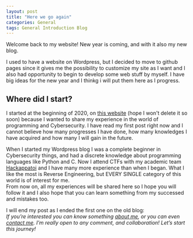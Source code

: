 ```yaml
---
layout: post
title: "Here we go again"
categories: General
tags: General Introduction Blog
---
```

Welcome back to my website! New year is coming, and with it also my new blog.
<!--excerpt-->

I used to have a website on Wordpress, but I decided to move to github pages since it gives me the possibility to customize my site as I want and I also had opportunity to begin to develop some web stuff by myself. I have big ideas for the new year and I thinkg i will put them here as I progress.

## Where did I start?

I started at the beginning of 2020, on [this website](https://retro4hack.wordpress.com) (hope I won't delete it so soon) because I wanted to share my experience in the world of programming and Cybersecurity. I have read my first post right now and I cannot believe how many progresses I have done, how many knowledges I have acquired and how many I will gain in the future.

When I started my Wordpress blog I was a complete beginner in Cybersecurity things, and had a discrete knowledge about programming languages like Python and C. Now I attend CTFs with my academic team [Hackappatoi](https://hackappatoi.github.io/) and I have many more experience than when I began. What I like the most is Reverse Engineering, but EVERY SINGLE category of this world is of interest for me.  
From now on, all my experiences will be shared here so I hope you will follow it and I also hope that you can learn something from my successed and mistakes too.

I will end my post as I ended the first one on the old blog:  
*If you’re interested you can know something [about me](about), or you can even [contact me](contact). I’m really open to any comment, and collaboration!
Let’s start this journey!*


